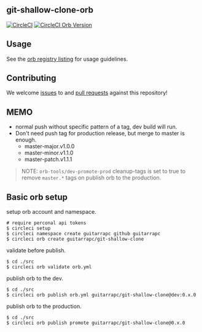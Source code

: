 ## git-shallow-clone-orb
[![CircleCI](https://circleci.com/gh/guitarrapc/git-shallow-clone-orb.svg?style=svg)](https://circleci.com/gh/guitarrapc/git-shallow-clone-orb) [![CircleCI Orb Version](https://img.shields.io/badge/endpoint.svg?url=https://badges.circleci.io/orb/guitarrapc/git-shallow-clone)](https://circleci.com/orbs/registry/orb/guitarrapc/git-shallow-clone)

## Usage

See the [orb registry listing](http://circleci.com/orbs/registry/orb/guitarrapc/git-shallow-clone) for usage guidelines.

## Contributing

We welcome [issues](https://github.com/guitarrapc/git-shallow-clone-orb/issues) to and [pull requests](https://github.com/guitarrapc/git-shallow-clone-orb/pulls) against this repository!

## MEMO

* normal push without specific pattern of a tag, dev build will run.
* Don't need push tag for production release, but merge to master is enough.
    * master-major.v1.0.0
    * master-minor.v1.1.0
    * master-patch.v1.1.1

> NOTE: `orb-tools/dev-promote-prod` cleanup-tags is set to true to remove `master.*` tags on publish orb to the production.

## Basic orb setup

setup orb account and namespace.

```shell
# require perconal api tokens
$ circleci setup
$ circleci namespace create guitarrapc github guitarrapc
$ circleci orb create guitarrapc/git-shallow-clone
```

validate before publish.

```
$ cd ./src
$ circleci orb validate orb.yml
```

publish orb to the dev.

```
$ cd ./src
$ circleci orb publish orb.yml guitarrapc/git-shallow-clone@dev:0.x.0
```

publish orb to the production.

```
$ cd ./src
$ circleci orb publish promote guitarrapc/git-shallow-clone@0.x.0
```

